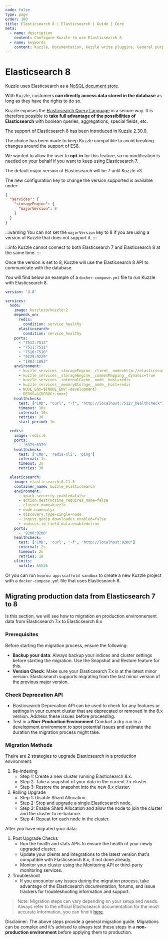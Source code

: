 ```yaml
---
code: false
type: page
order: 100
title: Elasticsearch 8 | Elasticsearch | Guide | Core
meta:
  - name: description
    content: Configure Kuzzle to use Elasticsearch 8
  - name: keywords
    content: Kuzzle, Documentation, kuzzle write pluggins, General purpose backend, iot, backend, opensource,  API Controllers
---
```


# Elasticsearch 8

<SinceBadge version="2.30.0"/>

Kuzzle uses Elasticsearch as a [NoSQL document store](/core/2/guides/main-concepts/data-storage).

With Kuzzle, customers **can directly access data stored in the database** as long as they have the rights to do so.

Kuzzle exposes the [Elasticsearch Query Language](/core/2/guides/main-concepts/querying) in a secure way. It is therefore possible to **take full advantage of the possibilities of Elasticsearch** with boolean queries, aggregations, special fields, etc.

The support of Elasticsearch 8 has been introduced in Kuzzle 2.30.0.

The choice has been made to keep Kuzzle compatible to avoid breaking changes around the support of ES8.

We wanted to allow the user to **opt-in** for this feature, so no modification is needed on your behalf if you want to keep using Elasticsearch 7.

The default major version of Elasticsearch will be 7 until Kuzzle v3.

The new configuration key to change the version supported is available under:

```json
{
  "services": {
    "storageEngine": {
      "majorVersion": 8
    }
  }
}
```

:::warning
You can not set the `majorVersion` key to 8 if you are using a version of Kuzzle that does not support it.
:::

:::info
Kuzzle cannot connect to both Elasticsearch 7 and Elasticsearch 8 at the same time.
:::

Once the version is set to 8, Kuzzle will use the Elasticsearch 8 API to communicate with the database.

You will find below an example of a `docker-compose.yml` file to run Kuzzle with Elasticsearch 8.

```yaml
version: '3.8'

services:
  node:
    image: kuzzleio/kuzzle:2
    depends_on:
      redis:
        condition: service_healthy
      elasticsearch:
        condition: service_healthy
    ports:
      - "7512:7512"
      - "7511:7511"
      - "7510:7510"
      - "9229:9229"
      - "1883:1883"
    environment:
      - kuzzle_services__storageEngine__client__node=http://elasticsearch:9200
      - kuzzle_services__storageEngine__commonMapping__dynamic=true
      - kuzzle_services__internalCache__node__host=redis
      - kuzzle_services__memoryStorage__node__host=redis
      - NODE_ENV=${NODE_ENV:-development}
      - DEBUG=${DEBUG:-none}
    healthcheck:
      test: ["CMD", "curl", "-f", "http://localhost:7512/_healthcheck"]
      timeout: 10s
      interval: 10s
      retries: 30
      start_period: 1m

  redis:
    image: redis:6
    ports:
      - '6379:6379'
    healthcheck:
      test: ['CMD', 'redis-cli', 'ping']
      interval: 1s
      timeout: 3s
      retries: 30

  elasticsearch:
    image: elasticsearch:8.11.3
    container_name: kuzzle_elasticsearch
    environment:
      - xpack.security.enabled=false
      - action.destructive_requires_name=false
      - cluster.name=kuzzle
      - node.name=alyx
      - discovery.type=single-node
      - ingest.geoip.downloader.enabled=false
      - indices.id_field_data.enabled=true
    ports:
      - '9200:9200'
    healthcheck:
      test: ['CMD', 'curl', '-f', 'http://localhost:9200']
      interval: 2s
      timeout: 2s
      retries: 10
    ulimits:
      nofile: 65536
```

Or you can run `kourou app:scaffold sandbox` to create a new Kuzzle project with a `docker-compose.yml` file that uses Elasticsearch 8.

## Migrating production data from Elasticsearch 7 to 8

Is this section, we will see how to migration en production environnement data from Elasticsearch 7.x to Elasticsearch 8.x

### Prerequisites

Before starting the migration process, ensure the following:
* __Backup your data__: Always backup your indices and cluster settings before starting the migration. Use the Snapshot and Restore feature for this.
* __Version Check__: Make sure your Elasticsearch 7.x is at the latest minor version. Elasticsearch supports migrating from the last minor version of the previous major version.

### Check Deprecation API

* Elasticsearch Deprecation API can be used to check for any features or settings in your current cluster that are deprecated or removed in the 8.x version. Address these issues before proceeding.
* Test in a **Non-Production Environment**
Conduct a dry run in a development environment to spot potential issues and estimate the duration the migration process might take.

### Migration Methods

Theire are 2 strategies to upgrade Elasticsearch in a production environment:
1. Re-indexing
	* Step 1: Create a new cluster running Elasticsearch 8.x.
	* Step 2: Take a snapshot of your data in the current 7.x cluster.
	* Step 3: Restore the snapshot into the new 8.x cluster.
1. Rolling Upgrade
	* Step 1: Disable Shard Allocation.
	* Step 2: Stop and upgrade a single Elasticsearch node.
	* Step 3: Enable Shard Allocation and allow the node to join the cluster and the cluster to re-balance.
	* Step 4: Repeat for each node in the cluster.

After you have migrated your data:
1. Post Upgrade Checks
	* Run the health and stats APIs to ensure the health of your newly upgraded cluster.
	* Update your clients and integrations to the latest version that's compatible with Elasticsearch 8.x, if not done already.
	* Monitor your cluster using the Monitoring API or third-party monitoring services.
1. Troubleshoot
	* If you encounter any issues during the migration process, take advantage of the Elasticsearch documentation, forums, and issue trackers for troubleshooting information and support.

> Note: Migration steps can vary depending on your setup and needs. Always refer to the official Elasticsearch documentation for the most accurate information, you can find it [here](https://www.elastic.co/guide/en/elasticsearch/reference/current/setup-upgrade.html).

Disclaimer: The above steps provide a general migration guide. Migrations can be complex and it's advised to always test these steps in a **non-production environment** before applying them to production.

